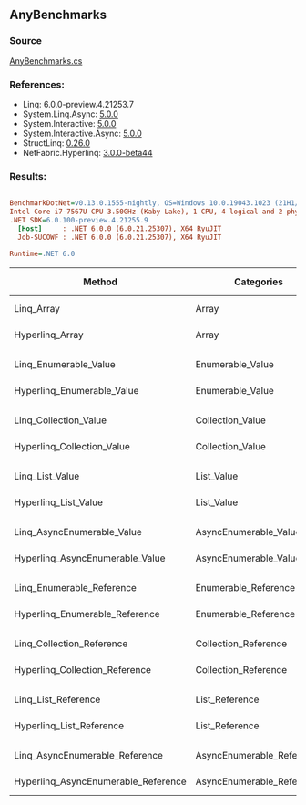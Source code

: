 ﻿## AnyBenchmarks

### Source
[AnyBenchmarks.cs](../NetFabric.Hyperlinq.Benchmarks/Benchmarks/AnyBenchmarks.cs)

### References:
- Linq: 6.0.0-preview.4.21253.7
- System.Linq.Async: [5.0.0](https://www.nuget.org/packages/System.Linq.Async/5.0.0)
- System.Interactive: [5.0.0](https://www.nuget.org/packages/System.Interactive/5.0.0)
- System.Interactive.Async: [5.0.0](https://www.nuget.org/packages/System.Interactive.Async/5.0.0)
- StructLinq: [0.26.0](https://www.nuget.org/packages/StructLinq/0.26.0)
- NetFabric.Hyperlinq: [3.0.0-beta44](https://www.nuget.org/packages/NetFabric.Hyperlinq/3.0.0-beta44)

### Results:
``` ini

BenchmarkDotNet=v0.13.0.1555-nightly, OS=Windows 10.0.19043.1023 (21H1/May2021Update)
Intel Core i7-7567U CPU 3.50GHz (Kaby Lake), 1 CPU, 4 logical and 2 physical cores
.NET SDK=6.0.100-preview.4.21255.9
  [Host]     : .NET 6.0.0 (6.0.21.25307), X64 RyuJIT
  Job-SUCOWF : .NET 6.0.0 (6.0.21.25307), X64 RyuJIT

Runtime=.NET 6.0  

```
|                              Method |                Categories | Count |      Mean |     Error |    StdDev |    Median | Ratio | RatioSD |  Gen 0 | Gen 1 | Gen 2 | Allocated |
|------------------------------------ |-------------------------- |------ |----------:|----------:|----------:|----------:|------:|--------:|-------:|------:|------:|----------:|
|                          Linq_Array |                     Array |   100 |  8.436 ns | 0.1408 ns | 0.1176 ns |  8.406 ns |  1.00 |    0.00 |      - |     - |     - |         - |
|                     Hyperlinq_Array |                     Array |   100 |  7.380 ns | 0.0238 ns | 0.0223 ns |  7.380 ns |  0.88 |    0.01 |      - |     - |     - |         - |
|                                     |                           |       |           |           |           |           |       |         |        |       |       |           |
|               Linq_Enumerable_Value |          Enumerable_Value |   100 | 22.024 ns | 0.1236 ns | 0.1156 ns | 22.052 ns |  1.00 |    0.00 | 0.0153 |     - |     - |      32 B |
|          Hyperlinq_Enumerable_Value |          Enumerable_Value |   100 | 10.720 ns | 0.0205 ns | 0.0181 ns | 10.720 ns |  0.49 |    0.00 |      - |     - |     - |         - |
|                                     |                           |       |           |           |           |           |       |         |        |       |       |           |
|               Linq_Collection_Value |          Collection_Value |   100 |  4.119 ns | 0.0185 ns | 0.0173 ns |  4.116 ns |  1.00 |    0.00 |      - |     - |     - |         - |
|          Hyperlinq_Collection_Value |          Collection_Value |   100 |  8.241 ns | 0.0261 ns | 0.0245 ns |  8.247 ns |  2.00 |    0.01 |      - |     - |     - |         - |
|                                     |                           |       |           |           |           |           |       |         |        |       |       |           |
|                     Linq_List_Value |                List_Value |   100 |  5.525 ns | 0.0291 ns | 0.0258 ns |  5.520 ns |  1.00 |    0.00 |      - |     - |     - |         - |
|                Hyperlinq_List_Value |                List_Value |   100 |  1.823 ns | 0.0178 ns | 0.0158 ns |  1.820 ns |  0.33 |    0.00 |      - |     - |     - |         - |
|                                     |                           |       |           |           |           |           |       |         |        |       |       |           |
|          Linq_AsyncEnumerable_Value |     AsyncEnumerable_Value |   100 | 56.994 ns | 0.1735 ns | 0.1623 ns | 57.011 ns |  1.00 |    0.00 | 0.0153 |     - |     - |      32 B |
|     Hyperlinq_AsyncEnumerable_Value |     AsyncEnumerable_Value |   100 | 50.052 ns | 0.2120 ns | 0.1983 ns | 49.988 ns |  0.88 |    0.00 |      - |     - |     - |         - |
|                                     |                           |       |           |           |           |           |       |         |        |       |       |           |
|           Linq_Enumerable_Reference |      Enumerable_Reference |   100 | 20.335 ns | 0.2451 ns | 0.1914 ns | 20.339 ns |  1.00 |    0.00 | 0.0153 |     - |     - |      32 B |
|      Hyperlinq_Enumerable_Reference |      Enumerable_Reference |   100 | 13.766 ns | 0.0889 ns | 0.0788 ns | 13.778 ns |  0.68 |    0.01 | 0.0153 |     - |     - |      32 B |
|                                     |                           |       |           |           |           |           |       |         |        |       |       |           |
|           Linq_Collection_Reference |      Collection_Reference |   100 |  4.552 ns | 0.0522 ns | 0.0463 ns |  4.535 ns |  1.00 |    0.00 |      - |     - |     - |         - |
|      Hyperlinq_Collection_Reference |      Collection_Reference |   100 |  1.825 ns | 0.0144 ns | 0.0135 ns |  1.830 ns |  0.40 |    0.00 |      - |     - |     - |         - |
|                                     |                           |       |           |           |           |           |       |         |        |       |       |           |
|                 Linq_List_Reference |            List_Reference |   100 |  5.502 ns | 0.0440 ns | 0.0343 ns |  5.515 ns |  1.00 |    0.00 |      - |     - |     - |         - |
|            Hyperlinq_List_Reference |            List_Reference |   100 |  1.567 ns | 0.0071 ns | 0.0063 ns |  1.568 ns |  0.28 |    0.00 |      - |     - |     - |         - |
|                                     |                           |       |           |           |           |           |       |         |        |       |       |           |
|      Linq_AsyncEnumerable_Reference | AsyncEnumerable_Reference |   100 | 58.054 ns | 0.6036 ns | 0.5646 ns | 57.922 ns |  1.00 |    0.00 | 0.0153 |     - |     - |      32 B |
| Hyperlinq_AsyncEnumerable_Reference | AsyncEnumerable_Reference |   100 | 55.955 ns | 1.1523 ns | 1.4983 ns | 56.983 ns |  0.95 |    0.02 | 0.0153 |     - |     - |      32 B |
